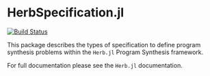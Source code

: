# HerbSpecification.jl
[![Build Status](https://github.com/Herb-AI/HerbSpecification.jl/actions/workflows/CI.yml/badge.svg?branch=master)](https://github.com/Herb-AI/HerbSpecification.jl/actions/workflows/CI.yml?query=branch%3Amaster)

This package describes the types of specification to define program synthesis problems within the `Herb.jl` Program Synthesis framework. 

For full documentation please see the `Herb.jl` documentation.

